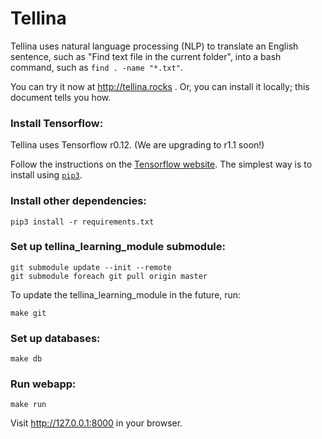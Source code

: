 # Tellina

Tellina uses natural language processing (NLP) to translate an English sentence, such as "Find text file in the current folder", into a bash command, such as `find . -name "*.txt"`.

You can try it now at http://tellina.rocks .
Or, you can install it locally; this document tells you how.

### Install Tensorflow:

Tellina uses Tensorflow r0.12. (We are upgrading to r1.1 soon!) 

Follow the instructions on the [Tensorflow website](https://www.tensorflow.org/versions/r0.12/get_started/os_setup.html). The simplest way is to install using [`pip3`](https://www.tensorflow.org/versions/r0.12/get_started/os_setup.html#pip-installation).

### Install other dependencies:

```
pip3 install -r requirements.txt
```

### Set up tellina_learning_module submodule:

```
git submodule update --init --remote
git submodule foreach git pull origin master
```
To update the tellina_learning_module in the future, run:
```
make git
```

### Set up databases:

```
make db
```

### Run webapp:

```
make run
```
Visit http://127.0.0.1:8000 in your browser.
